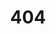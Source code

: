 ---
title: '404'
template: splash
editUrl: false
hero:
  title: 'Not Found'
  tagline: Page not found. Check the URL or try using the search bar.
---